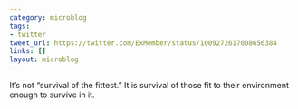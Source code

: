 ```yaml
---
category: microblog
tags:
- twitter
tweet_url: https://twitter.com/ExMember/status/1009272617008656384
links: []
layout: microblog
---
```

It’s not “survival of the fittest.” It is survival of those fit to their environment enough to survive in it.
